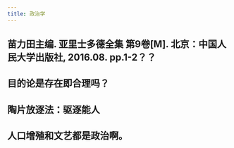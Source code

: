 ```yaml
---
title: 政治学
---
```


## 苗力田主编. 亚里士多德全集 第9卷[M]. 北京：中国人民大学出版社, 2016.08. pp.1-2？？

## 目的论是存在即合理吗？
## 陶片放逐法：驱逐能人
## 人口增殖和文艺都是政治啊。
